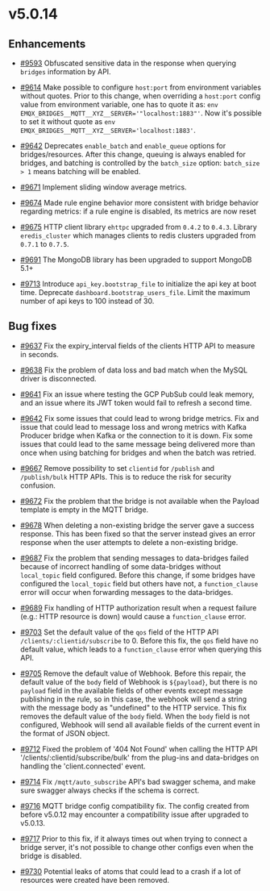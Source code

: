 # v5.0.14

## Enhancements

- [#9593](https://github.com/emqx/emqx/pull/9593) Obfuscated sensitive data in the response when querying `bridges` information by API.

- [#9614](https://github.com/emqx/emqx/pull/9614) Make possible to configure `host:port` from environment variables without quotes.
  Prior to this change, when overriding a `host:port` config value from environment variable, one has to quote it as:
  `env EMQX_BRIDGES__MQTT__XYZ__SERVER='"localhost:1883"'`.
  Now it's possible to set it without quote as `env EMQX_BRIDGES__MQTT__XYZ__SERVER='localhost:1883'`.

- [#9642](https://github.com/emqx/emqx/pull/9642) Deprecates `enable_batch` and `enable_queue` options for bridges/resources.  After this change, queuing is always enabled for bridges, and batching is controlled by the `batch_size` option: `batch_size > 1` means batching will be enabled.

- [#9671](https://github.com/emqx/emqx/pull/9671) Implement sliding window average metrics.

- [#9674](https://github.com/emqx/emqx/pull/9674) Made rule engine behavior more consistent with bridge behavior regarding metrics: if a rule engine is disabled, its metrics are now reset

- [#9675](https://github.com/emqx/emqx/pull/9675) HTTP client library `ehttpc` upgraded from `0.4.2` to `0.4.3`.
  Library `eredis_cluster` which manages clients to redis clusters upgraded from `0.7.1` to `0.7.5`.

- [#9691](https://github.com/emqx/emqx/pull/9691) The MongoDB library has been upgraded to support MongoDB 5.1+

- [#9713](https://github.com/emqx/emqx/pull/9713) Introduce `api_key.bootstrap_file` to initialize the api key at boot time.
  Deprecate `dashboard.bootstrap_users_file`.
  Limit the maximum number of api keys to 100 instead of 30.

## Bug fixes

- [#9637](https://github.com/emqx/emqx/pull/9637) Fix the expiry_interval fields of the clients HTTP API to measure in seconds.

- [#9638](https://github.com/emqx/emqx/pull/9638) Fix the problem of data loss and bad match when the MySQL driver is disconnected.

- [#9641](https://github.com/emqx/emqx/pull/9641) Fix an issue where testing the GCP PubSub could leak memory, and an issue where its JWT token would fail to refresh a second time.

- [#9642](https://github.com/emqx/emqx/pull/9642) Fix some issues that could lead to wrong bridge metrics.
  Fix and issue that could lead to message loss and wrong metrics with Kafka Producer bridge when Kafka or the connection to it is down.
  Fix some issues that could lead to the same message being delivered more than once when using batching for bridges and when the batch was retried.

- [#9667](https://github.com/emqx/emqx/pull/9667) Remove possibility to set `clientid` for `/publish` and `/publish/bulk` HTTP APIs. This is to reduce the risk for security confusion.

- [#9672](https://github.com/emqx/emqx/pull/9672) Fix the problem that the bridge is not available when the Payload template is empty in the MQTT bridge.

- [#9678](https://github.com/emqx/emqx/pull/9678) When deleting a non-existing bridge the server gave a success response. This has been fixed so that the server instead gives an error response when the user attempts to delete a non-existing bridge.

- [#9687](https://github.com/emqx/emqx/pull/9687) Fix the problem that sending messages to data-bridges failed because of incorrect handling of some data-bridges without `local_topic` field configured.
  Before this change, if some bridges have configured the `local_topic` field but others have not, a `function_clause` error will occur when forwarding messages to the data-bridges.

- [#9689](https://github.com/emqx/emqx/pull/9689) Fix handling of HTTP authorization result when a request failure (e.g.: HTTP resource is down) would cause a `function_clause` error.

- [#9703](https://github.com/emqx/emqx/pull/9703) Set the default value of the `qos` field of the HTTP API `/clients/:clientid/subscribe` to 0.
  Before this fix, the `qos` field have no default value, which leads to a `function_clause` error
  when querying this API.

- [#9705](https://github.com/emqx/emqx/pull/9705) Remove the default value of Webhook.
  Before this repair, the default value of the `body` field of Webhook is `${payload}`,
  but there is no `payload` field in the available fields of other events except message
  publishing in the rule, so in this case, the webhook will send a string with the
  message body as "undefined" to the HTTP service.
  This fix removes the default value of the `body` field. When the `body` field is
  not configured, Webhook will send all available fields of the current event in
  the format of JSON object.

- [#9712](https://github.com/emqx/emqx/pull/9712) Fixed the problem of '404 Not Found' when calling the HTTP API '/clients/:clientid/subscribe/bulk'
  from the plug-ins and data-bridges on handling the 'client.connected' event.

- [#9714](https://github.com/emqx/emqx/pull/9714) Fix `/mqtt/auto_subscribe` API's bad swagger schema, and make sure swagger always checks if the schema is correct.

- [#9716](https://github.com/emqx/emqx/pull/9716) MQTT bridge config compatibility fix. The config created from before v5.0.12 may encounter a compatibility issue after upgraded to v5.0.13.

- [#9717](https://github.com/emqx/emqx/pull/9717) Prior to this fix, if it always times out when trying to connect a bridge server, it's not possible to change other configs even when the bridge is disabled.

- [#9730](https://github.com/emqx/emqx/pull/9730) Potential leaks of atoms that could lead to a crash if a lot of resources were created have been removed.
